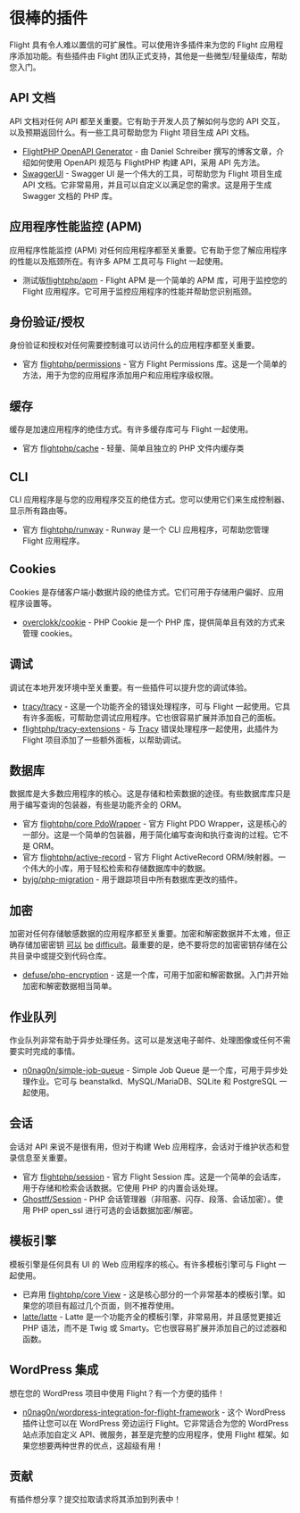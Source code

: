 # 很棒的插件

Flight 具有令人难以置信的可扩展性。可以使用许多插件来为您的 Flight 应用程序添加功能。有些插件由 Flight 团队正式支持，其他是一些微型/轻量级库，帮助您入门。

## API 文档

API 文档对任何 API 都至关重要。它有助于开发人员了解如何与您的 API 交互，以及预期返回什么。有一些工具可帮助您为 Flight 项目生成 API 文档。

- [FlightPHP OpenAPI Generator](https://dev.to/danielsc/define-generate-and-implement-an-api-first-approach-with-openapi-generator-and-flightphp-1fb3) - 由 Daniel Schreiber 撰写的博客文章，介绍如何使用 OpenAPI 规范与 FlightPHP 构建 API，采用 API 先方法。
- [SwaggerUI](https://github.com/zircote/swagger-php) - Swagger UI 是一个伟大的工具，可帮助您为 Flight 项目生成 API 文档。它非常易用，并且可以自定义以满足您的需求。这是用于生成 Swagger 文档的 PHP 库。

## 应用程序性能监控 (APM)

应用程序性能监控 (APM) 对任何应用程序都至关重要。它有助于您了解应用程序的性能以及瓶颈所在。有许多 APM 工具可与 Flight 一起使用。
- <span class="badge bg-info">测试版</span>[flightphp/apm](/awesome-plugins/apm) - Flight APM 是一个简单的 APM 库，可用于监控您的 Flight 应用程序。它可用于监控应用程序的性能并帮助您识别瓶颈。

## 身份验证/授权

身份验证和授权对任何需要控制谁可以访问什么的应用程序都至关重要。

- <span class="badge bg-primary">官方</span> [flightphp/permissions](/awesome-plugins/permissions) - 官方 Flight Permissions 库。这是一个简单的方法，用于为您的应用程序添加用户和应用程序级权限。

## 缓存

缓存是加速应用程序的绝佳方式。有许多缓存库可与 Flight 一起使用。

- <span class="badge bg-primary">官方</span> [flightphp/cache](/awesome-plugins/php-file-cache) - 轻量、简单且独立的 PHP 文件内缓存类

## CLI

CLI 应用程序是与您的应用程序交互的绝佳方式。您可以使用它们来生成控制器、显示所有路由等。

- <span class="badge bg-primary">官方</span> [flightphp/runway](/awesome-plugins/runway) - Runway 是一个 CLI 应用程序，可帮助您管理 Flight 应用程序。

## Cookies

Cookies 是存储客户端小数据片段的绝佳方式。它们可用于存储用户偏好、应用程序设置等。

- [overclokk/cookie](/awesome-plugins/php-cookie) - PHP Cookie 是一个 PHP 库，提供简单且有效的方式来管理 cookies。

## 调试

调试在本地开发环境中至关重要。有一些插件可以提升您的调试体验。

- [tracy/tracy](/awesome-plugins/tracy) - 这是一个功能齐全的错误处理程序，可与 Flight 一起使用。它具有许多面板，可帮助您调试应用程序。它也很容易扩展并添加自己的面板。
- [flightphp/tracy-extensions](/awesome-plugins/tracy-extensions) - 与 [Tracy](/awesome-plugins/tracy) 错误处理程序一起使用，此插件为 Flight 项目添加了一些额外面板，以帮助调试。

## 数据库

数据库是大多数应用程序的核心。这是存储和检索数据的途径。有些数据库库只是用于编写查询的包装器，有些是功能齐全的 ORM。

- <span class="badge bg-primary">官方</span> [flightphp/core PdoWrapper](/awesome-plugins/pdo-wrapper) - 官方 Flight PDO Wrapper，这是核心的一部分。这是一个简单的包装器，用于简化编写查询和执行查询的过程。它不是 ORM。
- <span class="badge bg-primary">官方</span> [flightphp/active-record](/awesome-plugins/active-record) - 官方 Flight ActiveRecord ORM/映射器。一个伟大的小库，用于轻松检索和存储数据库中的数据。
- [byjg/php-migration](/awesome-plugins/migrations) - 用于跟踪项目中所有数据库更改的插件。

## 加密

加密对任何存储敏感数据的应用程序都至关重要。加密和解密数据并不太难，但正确存储加密密钥 [可以](https://stackoverflow.com/questions/6767839/where-should-i-store-an-encryption-key-for-php#:~:text=Write%20a%20php%20config%20file%20and%20store%20it,folder%20is%20not%20accessible%20to%20the%20end%20user.) [be](https://www.reddit.com/r/PHP/comments/luqsn/the_encryption_key_where_do_you_store_it/) [difficult](https://security.stackexchange.com/questions/48047/location-to-store-an-encryption-key)。最重要的是，绝不要将您的加密密钥存储在公共目录中或提交到代码仓库。

- [defuse/php-encryption](/awesome-plugins/php-encryption) - 这是一个库，可用于加密和解密数据。入门并开始加密和解密数据相当简单。

## 作业队列

作业队列非常有助于异步处理任务。这可以是发送电子邮件、处理图像或任何不需要实时完成的事情。

- [n0nag0n/simple-job-queue](/awesome-plugins/simple-job-queue) - Simple Job Queue 是一个库，可用于异步处理作业。它可与 beanstalkd、MySQL/MariaDB、SQLite 和 PostgreSQL 一起使用。

## 会话

会话对 API 来说不是很有用，但对于构建 Web 应用程序，会话对于维护状态和登录信息至关重要。

- <span class="badge bg-primary">官方</span> [flightphp/session](/awesome-plugins/session) - 官方 Flight Session 库。这是一个简单的会话库，用于存储和检索会话数据。它使用 PHP 的内置会话处理。
- [Ghostff/Session](/awesome-plugins/ghost-session) - PHP 会话管理器（非阻塞、闪存、段落、会话加密）。使用 PHP open_ssl 进行可选的会话数据加密/解密。

## 模板引擎

模板引擎是任何具有 UI 的 Web 应用程序的核心。有许多模板引擎可与 Flight 一起使用。

- <span class="badge bg-warning">已弃用</span> [flightphp/core View](/learn#views) - 这是核心部分的一个非常基本的模板引擎。如果您的项目有超过几个页面，则不推荐使用。
- [latte/latte](/awesome-plugins/latte) - Latte 是一个功能齐全的模板引擎，非常易用，并且感觉更接近 PHP 语法，而不是 Twig 或 Smarty。它也很容易扩展并添加自己的过滤器和函数。

## WordPress 集成

想在您的 WordPress 项目中使用 Flight？有一个方便的插件！

- [n0nag0n/wordpress-integration-for-flight-framework](/awesome-plugins/n0nag0n_wordpress) - 这个 WordPress 插件让您可以在 WordPress 旁边运行 Flight。它非常适合为您的 WordPress 站点添加自定义 API、微服务，甚至是完整的应用程序，使用 Flight 框架。如果您想要两种世界的优点，这超级有用！

## 贡献

有插件想分享？提交拉取请求将其添加到列表中！